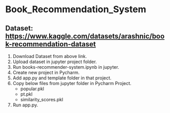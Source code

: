 # Book_Recommendation_System
## Dataset: https://www.kaggle.com/datasets/arashnic/book-recommendation-dataset
1. Download Dataset from above link.
1. Upload dataset in jupyter project folder.
2. Run books-recommender-system.ipynb in jupyter.
3. Create new project in Pycharm.
4. Add app.py and template folder in that project.
5. Copy below files from jupyter folder in Pycharm Project.
   - popular.pkl
   - pt.pkl
   - similarity_scores.pkl
6. Run app.py.
